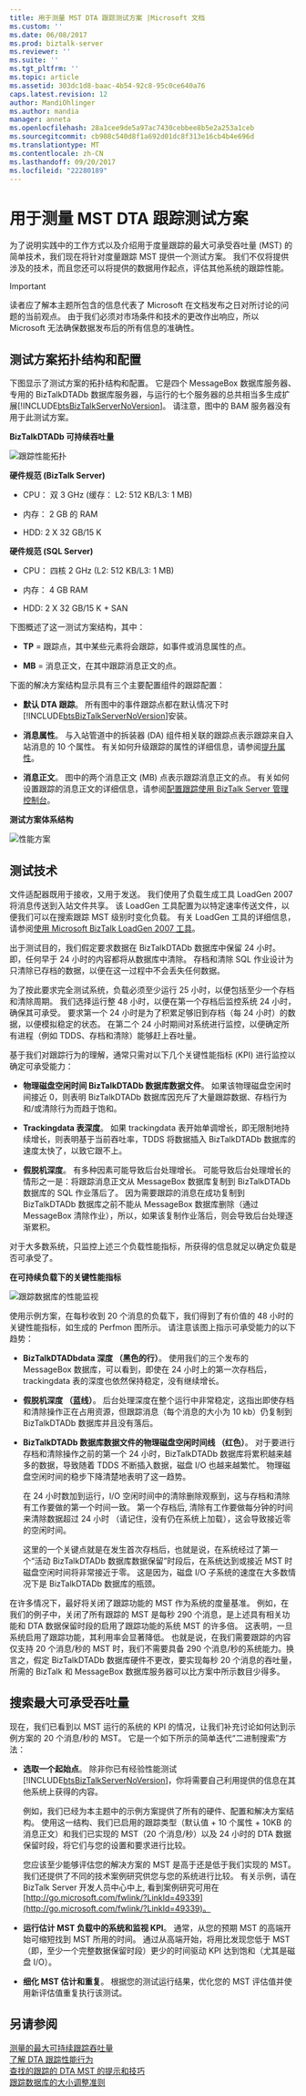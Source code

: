 ```yaml
---
title: 用于测量 MST DTA 跟踪测试方案 |Microsoft 文档
ms.custom: ''
ms.date: 06/08/2017
ms.prod: biztalk-server
ms.reviewer: ''
ms.suite: ''
ms.tgt_pltfrm: ''
ms.topic: article
ms.assetid: 303dc1d8-baac-4b54-92c8-95c0ce640a76
caps.latest.revision: 12
author: MandiOhlinger
ms.author: mandia
manager: anneta
ms.openlocfilehash: 28a1cee9de5a97ac7430cebbee8b5e2a253a1ceb
ms.sourcegitcommit: cb908c540d8f1a692d01dc8f313e16cb4b4e696d
ms.translationtype: MT
ms.contentlocale: zh-CN
ms.lasthandoff: 09/20/2017
ms.locfileid: "22280189"
---
```

# <a name="test-scenarios-for-measuring-mst-of-dta-tracking"></a>用于测量 MST DTA 跟踪测试方案
为了说明实践中的工作方式以及介绍用于度量跟踪的最大可承受吞吐量 (MST) 的简单技术，我们现在将针对度量跟踪 MST 提供一个测试方案。 我们不仅将提供涉及的技术，而且您还可以将提供的数据用作起点，评估其他系统的跟踪性能。  
  
> [!IMPORTANT]
>  读者应了解本主题所包含的信息代表了 Microsoft 在文档发布之日对所讨论的问题的当前观点。 由于我们必须对市场条件和技术的更改作出响应，所以 Microsoft 无法确保数据发布后的所有信息的准确性。  
  
## <a name="test-scenario-topology-and-configuration"></a>测试方案拓扑结构和配置  
 下图显示了测试方案的拓扑结构和配置。  它是四个 MessageBox 数据库服务器、 专用的 BizTalkDTADb 数据库服务器，与运行的七个服务器的总共相当多生成扩展[!INCLUDE[btsBizTalkServerNoVersion](../includes/btsbiztalkservernoversion-md.md)]。 请注意，图中的 BAM 服务器没有用于此测试方案。  
  
 **BizTalkDTADb 可持续吞吐量**  
  
 ![跟踪性能拓扑](../core/media/trackingperformancetopology.gif "TrackingPerformanceTopology")  
  
 **硬件规范 (BizTalk Server)**  
  
-   CPU： 双 3 GHz (缓存： L2: 512 KB/L3: 1 MB)  
  
-   内存： 2 GB 的 RAM  
  
-   HDD: 2 X 32 GB/15 K  
  
 **硬件规范 (SQL Server)**  
  
-   CPU： 四核 2 GHz (L2: 512 KB/L3: 1 MB)  
  
-   内存： 4 GB RAM  
  
-   HDD: 2 X 32 GB/15 K + SAN  
  
 下图概述了这一测试方案结构，其中：  
  
-   **TP** = 跟踪点，其中某些元素将会跟踪，如事件或消息属性的点。  
  
-   **MB** = 消息正文，在其中跟踪消息正文的点。  
  
 下面的解决方案结构显示具有三个主要配置组件的跟踪配置：  
  
-   **默认 DTA 跟踪**。 所有图中的事件跟踪点都在默认情况下时[!INCLUDE[btsBizTalkServerNoVersion](../includes/btsbiztalkservernoversion-md.md)]安装。  
  
-   **消息属性**。 与入站管道中的拆装器 (DA) 组件相关联的跟踪点表示跟踪来自入站消息的 10 个属性。 有关如何升级跟踪的属性的详细信息，请参阅[提升属性](../core/promoting-properties.md)。  
  
-   **消息正文**。 图中的两个消息正文 (MB) 点表示跟踪消息正文的点。 有关如何设置跟踪的消息正文的详细信息，请参阅[配置跟踪使用 BizTalk Server 管理控制台](http://msdn.microsoft.com/en-us/49b7f9d3-60b5-41bd-ba8b-029253926bef)。  
  
 **测试方案体系结构**  
  
 ![性能方案](../core/media/performancescenarios.gif "PerformanceScenarios")  
  
## <a name="test-techniques"></a>测试技术  
 文件适配器既用于接收，又用于发送。 我们使用了负载生成工具 LoadGen 2007 将消息传送到入站文件共享。 该 LoadGen 工具配置为以特定速率传送文件，以便我们可以在搜索跟踪 MST 级别时变化负载。 有关 LoadGen 工具的详细信息，请参阅[使用 Microsoft BizTalk LoadGen 2007 工具](../core/using-the-microsoft-biztalk-loadgen-2007-tool.md)。  
  
 出于测试目的，我们假定要求数据在 BizTalkDTADb 数据库中保留 24 小时。 即，任何早于 24 小时的内容都将从数据库中清除。 存档和清除 SQL 作业设计为只清除已存档的数据，以便在这一过程中不会丢失任何数据。  
  
 为了按此要求完全测试系统，负载必须至少运行 25 小时，以便包括至少一个存档和清除周期。 我们选择运行整 48 小时，以便在第一个存档后监控系统 24 小时，确保其可承受。 要求第一个 24 小时是为了积累足够旧到存档（每 24 小时）的数据，以便模拟稳定的状态。 在第二个 24 小时期间对系统进行监控，以便确定所有进程（例如 TDDS、存档和清除）能够赶上吞吐量。  
  
 基于我们对跟踪行为的理解，通常只需对以下几个关键性能指标 (KPI) 进行监控以确定可承受能力：  
  
-   **物理磁盘空闲时间 BizTalkDTADb 数据库数据文件**。 如果该物理磁盘空闲时间接近 0，则表明 BizTalkDTADb 数据库因充斥了大量跟踪数据、存档行为和/或清除行为而趋于饱和。  
  
-   **Trackingdata 表深度**。 如果 trackingdata 表开始单调增长，即无限制地持续增长，则表明基于当前吞吐率，TDDS 将数据插入 BizTalkDTADb 数据库的速度太快了，以致它跟不上。  
  
-   **假脱机深度**。 有多种因素可能导致后台处理增长。 可能导致后台处理增长的情形之一是：将跟踪消息正文从 MessageBox 数据库复制到 BizTalkDTADb 数据库的 SQL 作业落后了。 因为需要跟踪的消息在成功复制到 BizTalkDTADb 数据库之前不能从 MessageBox 数据库删除（通过 MessageBox 清除作业），所以，如果该复制作业落后，则会导致后台处理逐渐累积。  
  
 对于大多数系统，只监控上述三个负载性能指标，所获得的信息就足以确定负载是否可承受了。  
  
 **在可持续负载下的关键性能指标**  
  
 ![跟踪数据库的性能监视](../core/media/perf-monitor-tracking-db.gif "Perf_Monitor_Tracking_db")  
  
 使用示例方案，在每秒收到 20 个消息的负载下，我们得到了有价值的 48 小时的关键性能指标，如生成的 Perfmon 图所示。 请注意该图上指示可承受能力的以下趋势：  
  
-   **BizTalkDTADbdata 深度 （黑色的行）**。 使用我们的三个发布的 MessageBox 数据库，可以看到，即使在 24 小时上的第一次存档后，trackingdata 表的深度也依然保持稳定，没有继续增长。  
  
-   **假脱机深度 （蓝线）**。 后台处理深度在整个运行中非常稳定，这指出即使存档和清除操作正在占用资源，但跟踪消息（每个消息的大小为 10 kb）仍复制到 BizTalkDTADb 数据库并且没有落后。  
  
-   **BizTalkDTADb 数据库数据文件的物理磁盘空闲时间线 （红色）**。 对于要进行存档和清除操作之前的第一个 24 小时，BizTalkDTADb 数据库将累积越来越多的数据，导致随着 TDDS 不断插入数据，磁盘 I/O 也越来越繁忙。 物理磁盘空闲时间的稳步下降清楚地表明了这一趋势。  
  
     在 24 小时数加到运行，I/O 空闲时间中的清除删除观察到，这与存档和清除有工作要做的第一个时间一致。 第一个存档后, 清除有工作要做每分钟的时间来清除数据超过 24 小时 （请记住，没有仍在系统上加载），这会导致接近零的空闲时间。  
  
     这里的一个关键点就是在发生首次存档后，也就是说，在系统经过了第一个“活动 BizTalkDTADb 数据库数据保留”时段后，在系统达到或接近 MST 时磁盘空闲时间将非常接近于零。 这是因为，磁盘 I/O 子系统的速度在大多数情况下是 BizTalkDTADb 数据库的瓶颈。  
  
 在许多情况下，最好将关闭了跟踪功能的 MST 作为系统的度量基准。 例如，在我们的例子中，关闭了所有跟踪的 MST 是每秒 290 个消息，是上述具有相关功能和 DTA 数据保留时段的启用了跟踪功能的系统 MST 的许多倍。 这表明，一旦系统启用了跟踪功能，其利用率会显著降低。 也就是说，在我们需要跟踪的内容仅支持 20 个消息/秒的 MST 时，我们不需要具备 290 个消息/秒的系统能力。换言之，假定 BizTalkDTADb 数据库硬件不更改，要实现每秒 20 个消息的吞吐量，所需的 BizTalk 和 MessageBox 数据库服务器可以比方案中所示数目少得多。  
  
## <a name="searching-for-maximum-sustainable-throughput"></a>搜索最大可承受吞吐量  
 现在，我们已看到以 MST 运行的系统的 KPI 的情况，让我们补充讨论如何达到示例方案的 20 个消息/秒的 MST。 它是一个如下所示的简单迭代“二进制搜索”方法：  
  
-   **选取一个起始点**。 除非你已有经验性能测试[!INCLUDE[btsBizTalkServerNoVersion](../includes/btsbiztalkservernoversion-md.md)]，你将需要自己利用提供的信息在其他系统上获得的内容。  
  
     例如，我们已经为本主题中的示例方案提供了所有的硬件、配置和解决方案结构。 使用这一结构、我们已启用的跟踪类型（默认值 + 10 个属性 + 10KB 的消息正文）和我们已实现的 MST（20 个消息/秒）以及 24 小时的 DTA 数据保留时段，将它们与您的设置和要求进行比较。  
  
     您应该至少能够评估您的解决方案的 MST 是高于还是低于我们实现的 MST。 我们还提供了不同的技术案例研究供您与您的系统进行比较。 有关示例，请在 BizTalk Server 开发人员中心中上, 看到案例研究可用在[http://go.microsoft.com/fwlink/?LinkId=49339](http://go.microsoft.com/fwlink/?LinkId=49339)。  
  
-   **运行估计 MST 负载中的系统和监视 KPI**。 通常，从您的预期 MST 的高端开始可缩短找到 MST 所用的时间。 通过从高端开始，将用比发现您低于 MST（即，至少一个完整数据保留时段）更少的时间驱动 KPI 达到饱和（尤其是磁盘 I/O）。  
  
-   **细化 MST 估计和重复**。 根据您的测试运行结果，优化您的 MST 评估值并使用新评估值重复执行该测试。  
  
## <a name="see-also"></a>另请参阅  
 [测量的最大可持续跟踪吞吐量](../core/measuring-maximum-sustainable-tracking-throughput.md)   
 [了解 DTA 跟踪性能行为](../core/understanding-dta-tracking-performance-behavior.md)   
 [查找的跟踪的 DTA MST 的提示和技巧](../core/tips-and-tricks-for-finding-mst-of-dta-tracking.md)   
 [跟踪数据库的大小调整准则](../core/tracking-database-sizing-guidelines.md)